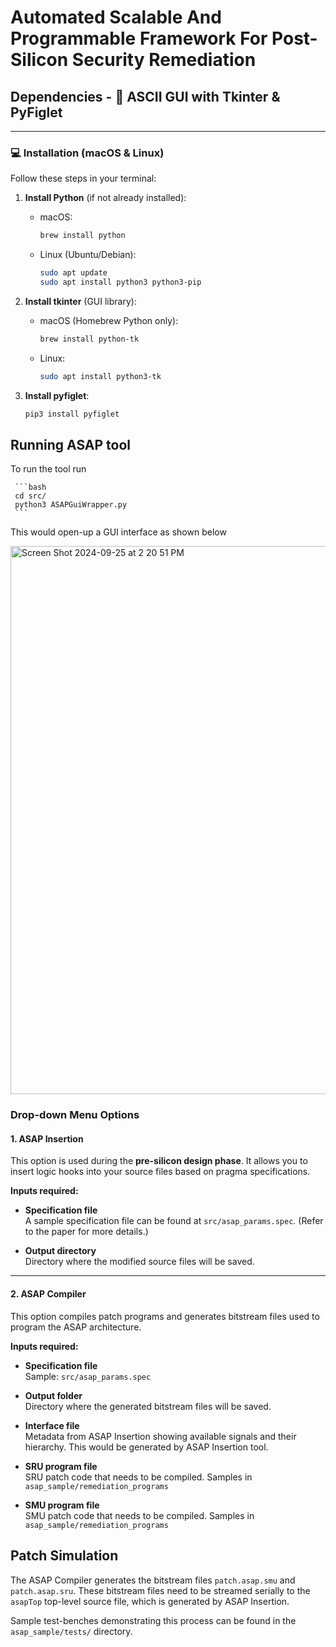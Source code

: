 # Automated Scalable And Programmable Framework For Post-Silicon Security Remediation

## Dependencies - 🎨 ASCII GUI with Tkinter & PyFiglet

---

### 💻 Installation (macOS & Linux)

Follow these steps in your terminal:

1. **Install Python** (if not already installed):

   - macOS:
     ```bash
     brew install python
     ```

   - Linux (Ubuntu/Debian):
     ```bash
     sudo apt update
     sudo apt install python3 python3-pip
     ```

2. **Install tkinter** (GUI library):

   - macOS (Homebrew Python only):
     ```bash
     brew install python-tk
     ```

   - Linux:
     ```bash
     sudo apt install python3-tk
     ```

3. **Install pyfiglet**:

   ```bash
   pip3 install pyfiglet

## Running ASAP tool
To run the tool run

     ```bash
     cd src/
     python3 ASAPGuiWrapper.py
     ```
This would open-up a GUI interface as shown below

<img width="877" alt="Screen Shot 2024-09-25 at 2 20 51 PM" src="https://github.com/user-attachments/assets/ebbaeb79-d53a-4405-9b5e-b2622a1f1f68" />

### Drop-down Menu Options

#### 1. ASAP Insertion

This option is used during the **pre-silicon design phase**. It allows you to insert logic hooks into your source files based on pragma specifications.

**Inputs required:**

- **Specification file**  
  A sample specification file can be found at `src/asap_params.spec`. (Refer to the paper for more details.)

- **Output directory**  
  Directory where the modified source files will be saved.

---

#### 2. ASAP Compiler

This option compiles patch programs and generates bitstream files used to program the ASAP architecture.

**Inputs required:**

- **Specification file**  
  Sample: `src/asap_params.spec`

- **Output folder**  
  Directory where the generated bitstream files will be saved.

- **Interface file**  
  Metadata from ASAP Insertion showing available signals and their hierarchy. This would be generated by ASAP Insertion tool.

- **SRU program file**  
  SRU patch code that needs to be compiled. Samples in `asap_sample/remediation_programs`

- **SMU program file**  
  SMU patch code that needs to be compiled. Samples in `asap_sample/remediation_programs`

## Patch Simulation

The ASAP Compiler generates the bitstream files `patch.asap.smu` and `patch.asap.sru`. These bitstream files need to be streamed serially to the `asapTop` top-level source file, which is generated by ASAP Insertion.

Sample test-benches demonstrating this process can be found in the `asap_sample/tests/` directory.

